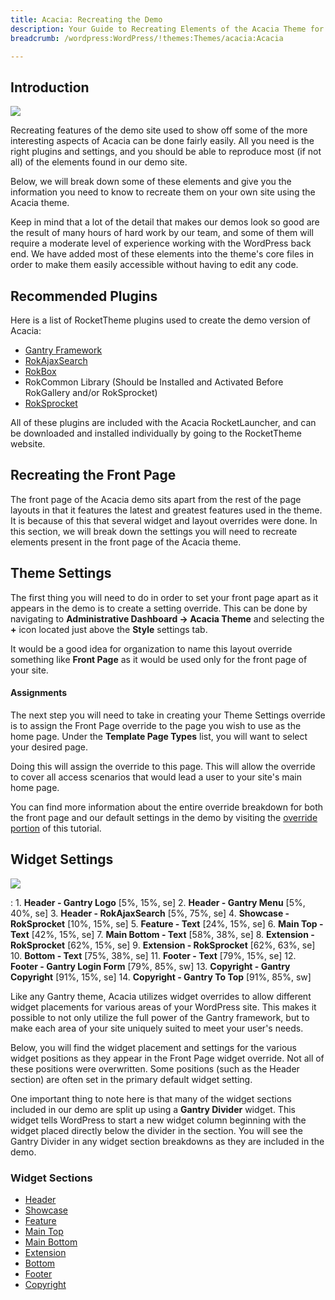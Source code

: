 ```yaml
---
title: Acacia: Recreating the Demo
description: Your Guide to Recreating Elements of the Acacia Theme for WordPress
breadcrumb: /wordpress:WordPress/!themes:Themes/acacia:Acacia

---
```


Introduction
-----

![][acacia]

Recreating features of the demo site used to show off some of the more interesting aspects of Acacia can be done fairly easily. All you need is the right plugins and settings, and you should be able to reproduce most (if not all) of the elements found in our demo site. 

Below, we will break down some of these elements and give you the information you need to know to recreate them on your own site using the Acacia theme.

Keep in mind that a lot of the detail that makes our demos look so good are the result of many hours of hard work by our team, and some of them will require a moderate level of experience working with the WordPress back end. We have added most of these elements into the theme's core files in order to make them easily accessible without having to edit any code.

Recommended Plugins
-----

Here is a list of RocketTheme plugins used to create the demo version of Acacia:

* [Gantry Framework][gantry]
* [RokAjaxSearch][rokajaxsearch]
* [RokBox][rokbox]
* RokCommon Library (Should be Installed and Activated Before RokGallery and/or RokSprocket)
* [RokSprocket][roksprocket]

All of these plugins are included with the Acacia RocketLauncher, and can be downloaded and installed individually by going to the RocketTheme website.

Recreating the Front Page
-----

The front page of the Acacia demo sits apart from the rest of the page layouts in that it features the latest and greatest features used in the theme. It is because of this that several widget and layout overrides were done. In this section, we will break down the settings you will need to recreate elements present in the front page of the Acacia theme.

Theme Settings
-----

The first thing you will need to do in order to set your front page apart as it appears in the demo is to create a setting override. This can be done by navigating to **Administrative Dashboard -> Acacia Theme** and selecting the **+** icon located just above the **Style** settings tab. 

It would be a good idea for organization to name this layout override something like **Front Page** as it would be used only for the front page of your site.

#### Assignments

The next step you will need to take in creating your Theme Settings override is to assign the Front Page override to the page you wish to use as the home page. Under the **Template Page Types** list, you will want to select your desired page.

Doing this will assign the override to this page. This will allow the override to cover all access scenarios that would lead a user to your site's main home page.

You can find more information about the entire override breakdown for both the front page and our default settings in the demo by visiting the [override portion][demooverride] of this tutorial.

Widget Settings
-----

![][theme]

:   1. **Header - Gantry Logo** [5%, 15%, se]
    2. **Header - Gantry Menu** [5%, 40%, se]
    3. **Header - RokAjaxSearch** [5%, 75%, se]
    4. **Showcase - RokSprocket** [10%, 15%, se]
    5. **Feature - Text** [24%, 15%, se]
    6. **Main Top - Text** [42%, 15%, se]
    7. **Main Bottom - Text** [58%, 38%, se]
    8. **Extension - RokSprocket** [62%, 15%, se]
    9. **Extension - RokSprocket** [62%, 63%, se]
    10. **Bottom - Text** [75%, 38%, se]
    11. **Footer - Text** [79%, 15%, se]
    12. **Footer - Gantry Login Form** [79%, 85%, sw]
    13. **Copyright - Gantry Copyright** [91%, 15%, se]
    14. **Copyright - Gantry To Top** [91%, 85%, sw]

Like any Gantry theme, Acacia utilizes widget overrides to allow different widget placements for various areas of your WordPress site. This makes it possible to not only utilize the full power of the Gantry framework, but to make each area of your site uniquely suited to meet your user's needs.

Below, you will find the widget placement and settings for the various widget positions as they appear in the Front Page widget override. Not all of these positions were overwritten. Some positions (such as the Header section) are often set in the primary default widget setting.

One important thing to note here is that many of the widget sections included in our demo are split up using a **Gantry Divider** widget. This widget tells WordPress to start a new widget column beginning with the widget placed directly below the divider in the section. You will see the Gantry Divider in any widget section breakdowns as they are included in the demo.

### Widget Sections

* [Header][header]
* [Showcase][showcase]
* [Feature][feature]
* [Main Top][maintop]
* [Main Bottom][mainbottom]
* [Extension][extension]
* [Bottom][bottom]
* [Footer][footer]
* [Copyright][copyright]

[gantry]: http://gantry-framework.org/download
[rokajaxsearch]: http://www.rockettheme.com/wordpress/plugins/rokajaxsearch
[rokbox]: http://www.rockettheme.com/wordpress/plugins/rokbox
[roksprocket]: http://www.rockettheme.com/wordpress/plugins/roksprocket
[acacia]: assets/acacia.jpeg
[roksprocket]: ../../plugins/roksprocket/
[faq]: faq.md
[menu]: ../../start/menu.md
[override]: http://gantry-framework.org/documentation/wordpress/configure/
[header]: demo_header.md
[showcase]: demo_showcase.md
[mainbottom]: demo_mainbottom.md
[feature]: demo_feature.md
[extension]: demo_extension.md
[posts]: demo_posts.md
[maintop]: demo_maintop.md
[extension]: demo_extension.md
[bottom]: demo_bottom.md
[footer]: demo_footer.md
[copyright]: demo_copyright.md
[top]: demo_top.md
[demooverride]: demo_override.md
[theme]: assets/acacia2.jpeg
[scroll]: assets/scrollwidget.jpg